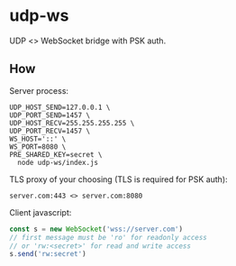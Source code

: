 # udp-ws
UDP <> WebSocket bridge with PSK auth.

## How
Server process:
``` shell
UDP_HOST_SEND=127.0.0.1 \
UDP_PORT_SEND=1457 \
UDP_HOST_RECV=255.255.255.255 \
UDP_PORT_RECV=1457 \
WS_HOST='::' \
WS_PORT=8080 \
PRE_SHARED_KEY=secret \
  node udp-ws/index.js
```

TLS proxy of your choosing (TLS is required for PSK auth):
```
server.com:443 <> server.com:8080
```

Client javascript:
``` javascript
const s = new WebSocket('wss://server.com')
// first message must be 'ro' for readonly access
// or 'rw:<secret>' for read and write access
s.send('rw:secret')
```
